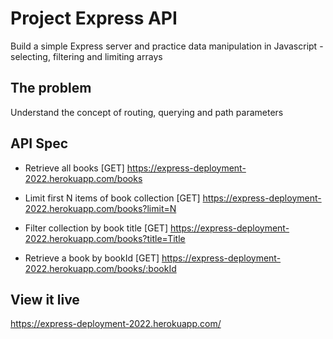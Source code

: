 # Project Express API

Build a simple Express server and practice data manipulation in Javascript - selecting, filtering and limiting arrays

## The problem

Understand the concept of routing, querying and path parameters

## API Spec

- Retrieve all books
  [GET] https://express-deployment-2022.herokuapp.com/books

- Limit first N items of book collection
  [GET] https://express-deployment-2022.herokuapp.com/books?limit=N

- Filter collection by book title
  [GET] https://express-deployment-2022.herokuapp.com/books?title=Title

- Retrieve a book by bookId
  [GET] https://express-deployment-2022.herokuapp.com/books/:bookId

## View it live

https://express-deployment-2022.herokuapp.com/
